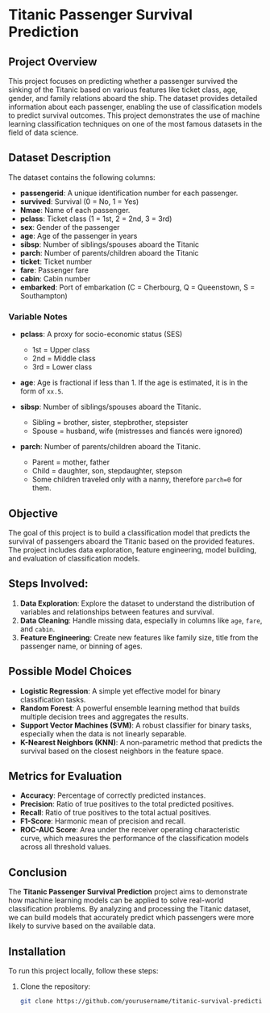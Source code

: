# Titanic Passenger Survival Prediction

## Project Overview

This project focuses on predicting whether a passenger survived the sinking of the Titanic based on various features like ticket class, age, gender, and family relations aboard the ship. The dataset provides detailed information about each passenger, enabling the use of classification models to predict survival outcomes. This project demonstrates the use of machine learning classification techniques on one of the most famous datasets in the field of data science.

## Dataset Description

The dataset contains the following columns:

- **passengerid**: A unique identification number for each passenger.
- **survived**: Survival (0 = No, 1 = Yes)
- **Nmae**: Name of each passenger.
- **pclass**: Ticket class (1 = 1st, 2 = 2nd, 3 = 3rd)
- **sex**: Gender of the passenger
- **age**: Age of the passenger in years
- **sibsp**: Number of siblings/spouses aboard the Titanic
- **parch**: Number of parents/children aboard the Titanic
- **ticket**: Ticket number
- **fare**: Passenger fare
- **cabin**: Cabin number
- **embarked**: Port of embarkation (C = Cherbourg, Q = Queenstown, S = Southampton)

### Variable Notes

- **pclass**: A proxy for socio-economic status (SES)
  - 1st = Upper class
  - 2nd = Middle class
  - 3rd = Lower class

- **age**: Age is fractional if less than 1. If the age is estimated, it is in the form of `xx.5`.

- **sibsp**: Number of siblings/spouses aboard the Titanic.
  - Sibling = brother, sister, stepbrother, stepsister
  - Spouse = husband, wife (mistresses and fiancés were ignored)

- **parch**: Number of parents/children aboard the Titanic.
  - Parent = mother, father
  - Child = daughter, son, stepdaughter, stepson
  - Some children traveled only with a nanny, therefore `parch=0` for them.

## Objective

The goal of this project is to build a classification model that predicts the survival of passengers aboard the Titanic based on the provided features. The project includes data exploration, feature engineering, model building, and evaluation of classification models.

## Steps Involved:

1. **Data Exploration**: Explore the dataset to understand the distribution of variables and relationships between features and survival.
2. **Data Cleaning**: Handle missing data, especially in columns like `age`, `fare`, and `cabin`.
3. **Feature Engineering**: Create new features like family size, title from the passenger name, or binning of ages.

## Possible Model Choices

- **Logistic Regression**: A simple yet effective model for binary classification tasks.
- **Random Forest**: A powerful ensemble learning method that builds multiple decision trees and aggregates the results.
- **Support Vector Machines (SVM)**: A robust classifier for binary tasks, especially when the data is not linearly separable.
- **K-Nearest Neighbors (KNN)**: A non-parametric method that predicts the survival based on the closest neighbors in the feature space.

## Metrics for Evaluation

- **Accuracy**: Percentage of correctly predicted instances.
- **Precision**: Ratio of true positives to the total predicted positives.
- **Recall**: Ratio of true positives to the total actual positives.
- **F1-Score**: Harmonic mean of precision and recall.
- **ROC-AUC Score**: Area under the receiver operating characteristic curve, which measures the performance of the classification models across all threshold values.

## Conclusion

The **Titanic Passenger Survival Prediction** project aims to demonstrate how machine learning models can be applied to solve real-world classification problems. By analyzing and processing the Titanic dataset, we can build models that accurately predict which passengers were more likely to survive based on the available data.

## Installation

To run this project locally, follow these steps:

1. Clone the repository:
   ```bash
   git clone https://github.com/yourusername/titanic-survival-prediction.git
